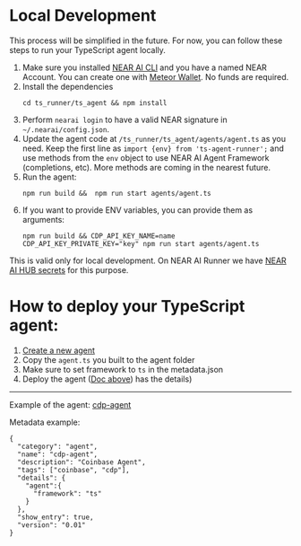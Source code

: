 Local Development
===

This process will be simplified in the future. For now, you can follow these steps to run your TypeScript agent locally.

1. Make sure you installed [NEAR AI CLI](https://docs.near.ai/agents/quickstart/#installing-near-ai-cli) and you have a named NEAR Account. You can create one with [Meteor Wallet](https://wallet.meteorwallet.app/). No funds are required.
2. Install the dependencies
    ```shell
    cd ts_runner/ts_agent && npm install
    ```
3. Perform `nearai login` to have a valid NEAR signature in `~/.nearai/config.json`.
4. Update the agent code at `/ts_runner/ts_agent/agents/agent.ts` as you need. Keep the first line as `import {env} from 'ts-agent-runner';` and use methods from the `env` object to use NEAR AI Agent Framework (completions, etc). More methods are coming in the nearest future.
5. Run the agent:
    ```shell
    npm run build &&  npm run start agents/agent.ts
    ```
6. If you want to provide ENV variables, you can provide them as arguments:
    ```shell
    npm run build && CDP_API_KEY_NAME=name CDP_API_KEY_PRIVATE_KEY="key" npm run start agents/agent.ts
    ```

This is valid only for local development. On NEAR AI Runner we have [NEAR AI HUB secrets](https://docs.near.ai/agents/secrets/) for this purpose.

How to deploy your TypeScript agent:
===
1. [Create a new agent](https://docs.near.ai/agents/quickstart/#creating-a-new-agent)
2. Copy the `agent.ts` you built to the agent folder
3. Make sure to set framework to `ts` in the metadata.json
4. Deploy the agent ([Doc above](https://docs.near.ai/agents/quickstart/#creating-a-new-agent)) has the details)

---
Example of the agent: [cdp-agent](https://app.near.ai/agents/zavodil.near/cdp-agent/latest/run)

Metadata example:
```shell
{
  "category": "agent",
  "name": "cdp-agent",
  "description": "Coinbase Agent",
  "tags": ["coinbase", "cdp"],
  "details": {
    "agent":{
      "framework": "ts"
    }
  },
  "show_entry": true,  
  "version": "0.01"
}
```